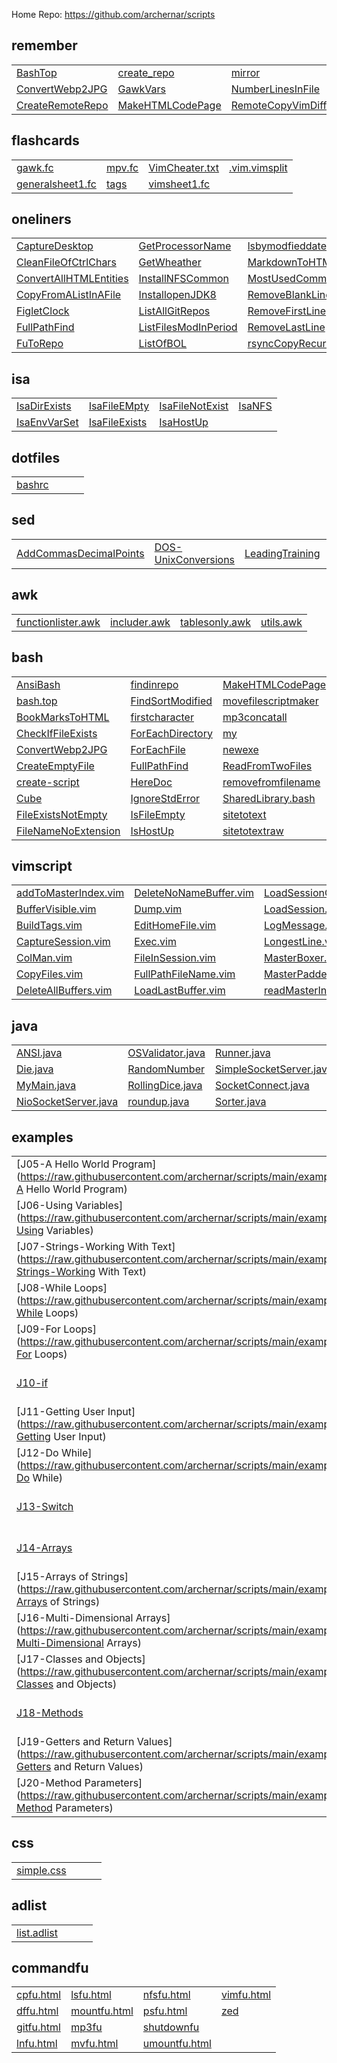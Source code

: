 
Home Repo:   https://github.com/archernar/scripts


## remember

|                                |                                |                                |                                |
| :---------------------------- | :---------------------------- | :---------------------------- | :---------------------------- |
| [BashTop](https://raw.githubusercontent.com/archernar/scripts/main/remember/BashTop) | [create_repo](https://raw.githubusercontent.com/archernar/scripts/main/remember/create_repo) | [mirror](https://raw.githubusercontent.com/archernar/scripts/main/remember/mirror) | [rsyncCopyRecursive](https://raw.githubusercontent.com/archernar/scripts/main/remember/rsyncCopyRecursive) | 
| [ConvertWebp2JPG](https://raw.githubusercontent.com/archernar/scripts/main/remember/ConvertWebp2JPG) | [GawkVars](https://raw.githubusercontent.com/archernar/scripts/main/remember/GawkVars) | [NumberLinesInFile](https://raw.githubusercontent.com/archernar/scripts/main/remember/NumberLinesInFile) | [VimYankPJava](https://raw.githubusercontent.com/archernar/scripts/main/remember/VimYankPJava) | 
| [CreateRemoteRepo](https://raw.githubusercontent.com/archernar/scripts/main/remember/CreateRemoteRepo) | [MakeHTMLCodePage](https://raw.githubusercontent.com/archernar/scripts/main/remember/MakeHTMLCodePage) | [RemoteCopyVimDiff](https://raw.githubusercontent.com/archernar/scripts/main/remember/RemoteCopyVimDiff) | [](https://raw.githubusercontent.com/archernar/scripts/main) | 



## flashcards

|                                |                                |                                |                                |
| :---------------------------- | :---------------------------- | :---------------------------- | :---------------------------- |
| [gawk.fc](https://raw.githubusercontent.com/archernar/scripts/main/flashcards/gawk.fc) | [mpv.fc](https://raw.githubusercontent.com/archernar/scripts/main/flashcards/mpv.fc) | [VimCheater.txt](https://raw.githubusercontent.com/archernar/scripts/main/flashcards/VimCheater.txt) | [.vim.vimsplit](https://raw.githubusercontent.com/archernar/scripts/main/flashcards/.vim.vimsplit) | 
| [generalsheet1.fc](https://raw.githubusercontent.com/archernar/scripts/main/flashcards/generalsheet1.fc) | [tags](https://raw.githubusercontent.com/archernar/scripts/main/flashcards/tags) | [vimsheet1.fc](https://raw.githubusercontent.com/archernar/scripts/main/flashcards/vimsheet1.fc) | [](https://raw.githubusercontent.com/archernar/scripts/main) | 



## oneliners

|                                |                                |                                |                                |
| :---------------------------- | :---------------------------- | :---------------------------- | :---------------------------- |
| [CaptureDesktop](https://raw.githubusercontent.com/archernar/scripts/main/oneliners/CaptureDesktop) | [GetProcessorName](https://raw.githubusercontent.com/archernar/scripts/main/oneliners/GetProcessorName) | [lsbymodfieddate](https://raw.githubusercontent.com/archernar/scripts/main/oneliners/lsbymodfieddate) | [SSHGenerateKey](https://raw.githubusercontent.com/archernar/scripts/main/oneliners/SSHGenerateKey) | 
| [CleanFileOfCtrlChars](https://raw.githubusercontent.com/archernar/scripts/main/oneliners/CleanFileOfCtrlChars) | [GetWheather](https://raw.githubusercontent.com/archernar/scripts/main/oneliners/GetWheather) | [MarkdownToHTML](https://raw.githubusercontent.com/archernar/scripts/main/oneliners/MarkdownToHTML) | [SSHPullFile](https://raw.githubusercontent.com/archernar/scripts/main/oneliners/SSHPullFile) | 
| [ConvertAllHTMLEntities](https://raw.githubusercontent.com/archernar/scripts/main/oneliners/ConvertAllHTMLEntities) | [InstallNFSCommon](https://raw.githubusercontent.com/archernar/scripts/main/oneliners/InstallNFSCommon) | [MostUsedCommands](https://raw.githubusercontent.com/archernar/scripts/main/oneliners/MostUsedCommands) | [SSHPushFile](https://raw.githubusercontent.com/archernar/scripts/main/oneliners/SSHPushFile) | 
| [CopyFromAListInAFile](https://raw.githubusercontent.com/archernar/scripts/main/oneliners/CopyFromAListInAFile) | [InstallopenJDK8](https://raw.githubusercontent.com/archernar/scripts/main/oneliners/InstallopenJDK8) | [RemoveBlankLines](https://raw.githubusercontent.com/archernar/scripts/main/oneliners/RemoveBlankLines) | [SSHRunACommandAndExit](https://raw.githubusercontent.com/archernar/scripts/main/oneliners/SSHRunACommandAndExit) | 
| [FigletClock](https://raw.githubusercontent.com/archernar/scripts/main/oneliners/FigletClock) | [ListAllGitRepos](https://raw.githubusercontent.com/archernar/scripts/main/oneliners/ListAllGitRepos) | [RemoveFirstLine](https://raw.githubusercontent.com/archernar/scripts/main/oneliners/RemoveFirstLine) | [startvimnoargs](https://raw.githubusercontent.com/archernar/scripts/main/oneliners/startvimnoargs) | 
| [FullPathFind](https://raw.githubusercontent.com/archernar/scripts/main/oneliners/FullPathFind) | [ListFilesModInPeriod](https://raw.githubusercontent.com/archernar/scripts/main/oneliners/ListFilesModInPeriod) | [RemoveLastLine](https://raw.githubusercontent.com/archernar/scripts/main/oneliners/RemoveLastLine) | [TopTenProcess](https://raw.githubusercontent.com/archernar/scripts/main/oneliners/TopTenProcess) | 
| [FuToRepo](https://raw.githubusercontent.com/archernar/scripts/main/oneliners/FuToRepo) | [ListOfBOL](https://raw.githubusercontent.com/archernar/scripts/main/oneliners/ListOfBOL) | [rsyncCopyRecursive](https://raw.githubusercontent.com/archernar/scripts/main/oneliners/rsyncCopyRecursive) | [](https://raw.githubusercontent.com/archernar/scripts/main) | 



## isa

|                                |                                |                                |                                |
| :---------------------------- | :---------------------------- | :---------------------------- | :---------------------------- |
| [IsaDirExists](https://raw.githubusercontent.com/archernar/scripts/main/isa/IsaDirExists) | [IsaFileEMpty](https://raw.githubusercontent.com/archernar/scripts/main/isa/IsaFileEMpty) | [IsaFileNotExist](https://raw.githubusercontent.com/archernar/scripts/main/isa/IsaFileNotExist) | [IsaNFS](https://raw.githubusercontent.com/archernar/scripts/main/isa/IsaNFS) | 
| [IsaEnvVarSet](https://raw.githubusercontent.com/archernar/scripts/main/isa/IsaEnvVarSet) | [IsaFileExists](https://raw.githubusercontent.com/archernar/scripts/main/isa/IsaFileExists) | [IsaHostUp](https://raw.githubusercontent.com/archernar/scripts/main/isa/IsaHostUp) | [](https://raw.githubusercontent.com/archernar/scripts/main) | 



## dotfiles

|                                |                                |                                |                                |
| :---------------------------- | :---------------------------- | :---------------------------- | :---------------------------- |
| [bashrc](https://raw.githubusercontent.com/archernar/scripts/main/dotfiles/bashrc) | [](https://raw.githubusercontent.com/archernar/scripts/main) | [](https://raw.githubusercontent.com/archernar/scripts/main) | [](https://raw.githubusercontent.com/archernar/scripts/main) | 



## sed

|                                |                                |                                |                                |
| :---------------------------- | :---------------------------- | :---------------------------- | :---------------------------- |
| [AddCommasDecimalPoints](https://raw.githubusercontent.com/archernar/scripts/main/sed/AddCommasDecimalPoints) | [DOS-UnixConversions](https://raw.githubusercontent.com/archernar/scripts/main/sed/DOS-UnixConversions) | [LeadingTraining](https://raw.githubusercontent.com/archernar/scripts/main/sed/LeadingTraining) | [NumberEachLine](https://raw.githubusercontent.com/archernar/scripts/main/sed/NumberEachLine) | 



## awk

|                                |                                |                                |                                |
| :---------------------------- | :---------------------------- | :---------------------------- | :---------------------------- |
| [functionlister.awk](https://raw.githubusercontent.com/archernar/scripts/main/awk/functionlister.awk) | [includer.awk](https://raw.githubusercontent.com/archernar/scripts/main/awk/includer.awk) | [tablesonly.awk](https://raw.githubusercontent.com/archernar/scripts/main/awk/tablesonly.awk) | [utils.awk](https://raw.githubusercontent.com/archernar/scripts/main/awk/utils.awk) | 



## bash

|                                |                                |                                |                                |
| :---------------------------- | :---------------------------- | :---------------------------- | :---------------------------- |
| [AnsiBash](https://raw.githubusercontent.com/archernar/scripts/main/bash/AnsiBash) | [findinrepo](https://raw.githubusercontent.com/archernar/scripts/main/bash/findinrepo) | [MakeHTMLCodePage](https://raw.githubusercontent.com/archernar/scripts/main/bash/MakeHTMLCodePage) | [slapfilename](https://raw.githubusercontent.com/archernar/scripts/main/bash/slapfilename) | 
| [bash.top](https://raw.githubusercontent.com/archernar/scripts/main/bash/bash.top) | [FindSortModified](https://raw.githubusercontent.com/archernar/scripts/main/bash/FindSortModified) | [movefilescriptmaker](https://raw.githubusercontent.com/archernar/scripts/main/bash/movefilescriptmaker) | [tagit](https://raw.githubusercontent.com/archernar/scripts/main/bash/tagit) | 
| [BookMarksToHTML](https://raw.githubusercontent.com/archernar/scripts/main/bash/BookMarksToHTML) | [firstcharacter](https://raw.githubusercontent.com/archernar/scripts/main/bash/firstcharacter) | [mp3concatall](https://raw.githubusercontent.com/archernar/scripts/main/bash/mp3concatall) | [tagman](https://raw.githubusercontent.com/archernar/scripts/main/bash/tagman) | 
| [CheckIfFileExists](https://raw.githubusercontent.com/archernar/scripts/main/bash/CheckIfFileExists) | [ForEachDirectory](https://raw.githubusercontent.com/archernar/scripts/main/bash/ForEachDirectory) | [my](https://raw.githubusercontent.com/archernar/scripts/main/bash/my) | [tags](https://raw.githubusercontent.com/archernar/scripts/main/bash/tags) | 
| [ConvertWebp2JPG](https://raw.githubusercontent.com/archernar/scripts/main/bash/ConvertWebp2JPG) | [ForEachFile](https://raw.githubusercontent.com/archernar/scripts/main/bash/ForEachFile) | [newexe](https://raw.githubusercontent.com/archernar/scripts/main/bash/newexe) | [UpperToLowerCase](https://raw.githubusercontent.com/archernar/scripts/main/bash/UpperToLowerCase) | 
| [CreateEmptyFile](https://raw.githubusercontent.com/archernar/scripts/main/bash/CreateEmptyFile) | [FullPathFind](https://raw.githubusercontent.com/archernar/scripts/main/bash/FullPathFind) | [ReadFromTwoFiles](https://raw.githubusercontent.com/archernar/scripts/main/bash/ReadFromTwoFiles) | [UsageTemplate](https://raw.githubusercontent.com/archernar/scripts/main/bash/UsageTemplate) | 
| [create-script](https://raw.githubusercontent.com/archernar/scripts/main/bash/create-script) | [HereDoc](https://raw.githubusercontent.com/archernar/scripts/main/bash/HereDoc) | [removefromfilename](https://raw.githubusercontent.com/archernar/scripts/main/bash/removefromfilename) | [.vim.vimsplit](https://raw.githubusercontent.com/archernar/scripts/main/bash/.vim.vimsplit) | 
| [Cube](https://raw.githubusercontent.com/archernar/scripts/main/bash/Cube) | [IgnoreStdError](https://raw.githubusercontent.com/archernar/scripts/main/bash/IgnoreStdError) | [SharedLibrary.bash](https://raw.githubusercontent.com/archernar/scripts/main/bash/SharedLibrary.bash) | [](https://raw.githubusercontent.com/archernar/scripts/main) | 
| [FileExistsNotEmpty](https://raw.githubusercontent.com/archernar/scripts/main/bash/FileExistsNotEmpty) | [IsFileEmpty](https://raw.githubusercontent.com/archernar/scripts/main/bash/IsFileEmpty) | [sitetotext](https://raw.githubusercontent.com/archernar/scripts/main/bash/sitetotext) | [](https://raw.githubusercontent.com/archernar/scripts/main) | 
| [FileNameNoExtension](https://raw.githubusercontent.com/archernar/scripts/main/bash/FileNameNoExtension) | [IsHostUp](https://raw.githubusercontent.com/archernar/scripts/main/bash/IsHostUp) | [sitetotextraw](https://raw.githubusercontent.com/archernar/scripts/main/bash/sitetotextraw) | [](https://raw.githubusercontent.com/archernar/scripts/main) | 



## vimscript

|                                |                                |                                |                                |
| :---------------------------- | :---------------------------- | :---------------------------- | :---------------------------- |
| [addToMasterIndex.vim](https://raw.githubusercontent.com/archernar/scripts/main/vimscript/addToMasterIndex.vim) | [DeleteNoNameBuffer.vim](https://raw.githubusercontent.com/archernar/scripts/main/vimscript/DeleteNoNameBuffer.vim) | [LoadSessionGlobal.vim](https://raw.githubusercontent.com/archernar/scripts/main/vimscript/LoadSessionGlobal.vim) | [RemoteCopyVimDiff](https://raw.githubusercontent.com/archernar/scripts/main/vimscript/RemoteCopyVimDiff) | 
| [BufferVisible.vim](https://raw.githubusercontent.com/archernar/scripts/main/vimscript/BufferVisible.vim) | [Dump.vim](https://raw.githubusercontent.com/archernar/scripts/main/vimscript/Dump.vim) | [LoadSession.vim](https://raw.githubusercontent.com/archernar/scripts/main/vimscript/LoadSession.vim) | [ReSetSession.vim](https://raw.githubusercontent.com/archernar/scripts/main/vimscript/ReSetSession.vim) | 
| [BuildTags.vim](https://raw.githubusercontent.com/archernar/scripts/main/vimscript/BuildTags.vim) | [EditHomeFile.vim](https://raw.githubusercontent.com/archernar/scripts/main/vimscript/EditHomeFile.vim) | [LogMessage.vim](https://raw.githubusercontent.com/archernar/scripts/main/vimscript/LogMessage.vim) | [SetSession.vim](https://raw.githubusercontent.com/archernar/scripts/main/vimscript/SetSession.vim) | 
| [CaptureSession.vim](https://raw.githubusercontent.com/archernar/scripts/main/vimscript/CaptureSession.vim) | [Exec.vim](https://raw.githubusercontent.com/archernar/scripts/main/vimscript/Exec.vim) | [LongestLine.vim](https://raw.githubusercontent.com/archernar/scripts/main/vimscript/LongestLine.vim) | [ShowSession.vim](https://raw.githubusercontent.com/archernar/scripts/main/vimscript/ShowSession.vim) | 
| [ColMan.vim](https://raw.githubusercontent.com/archernar/scripts/main/vimscript/ColMan.vim) | [FileInSession.vim](https://raw.githubusercontent.com/archernar/scripts/main/vimscript/FileInSession.vim) | [MasterBoxer.vim](https://raw.githubusercontent.com/archernar/scripts/main/vimscript/MasterBoxer.vim) | [TabCount.vim](https://raw.githubusercontent.com/archernar/scripts/main/vimscript/TabCount.vim) | 
| [CopyFiles.vim](https://raw.githubusercontent.com/archernar/scripts/main/vimscript/CopyFiles.vim) | [FullPathFileName.vim](https://raw.githubusercontent.com/archernar/scripts/main/vimscript/FullPathFileName.vim) | [MasterPadder.vim](https://raw.githubusercontent.com/archernar/scripts/main/vimscript/MasterPadder.vim) | [WindowExists.vim](https://raw.githubusercontent.com/archernar/scripts/main/vimscript/WindowExists.vim) | 
| [DeleteAllBuffers.vim](https://raw.githubusercontent.com/archernar/scripts/main/vimscript/DeleteAllBuffers.vim) | [LoadLastBuffer.vim](https://raw.githubusercontent.com/archernar/scripts/main/vimscript/LoadLastBuffer.vim) | [readMasterIndex.vim](https://raw.githubusercontent.com/archernar/scripts/main/vimscript/readMasterIndex.vim) | [writeMasterIndex.vim](https://raw.githubusercontent.com/archernar/scripts/main/vimscript/writeMasterIndex.vim) | 



## java

|                                |                                |                                |                                |
| :---------------------------- | :---------------------------- | :---------------------------- | :---------------------------- |
| [ANSI.java](https://raw.githubusercontent.com/archernar/scripts/main/java/ANSI.java) | [OSValidator.java](https://raw.githubusercontent.com/archernar/scripts/main/java/OSValidator.java) | [Runner.java](https://raw.githubusercontent.com/archernar/scripts/main/java/Runner.java) | [Sys.java](https://raw.githubusercontent.com/archernar/scripts/main/java/Sys.java) | 
| [Die.java](https://raw.githubusercontent.com/archernar/scripts/main/java/Die.java) | [RandomNumber](https://raw.githubusercontent.com/archernar/scripts/main/java/RandomNumber) | [SimpleSocketServer.java](https://raw.githubusercontent.com/archernar/scripts/main/java/SimpleSocketServer.java) | [TimeStamps](https://raw.githubusercontent.com/archernar/scripts/main/java/TimeStamps) | 
| [MyMain.java](https://raw.githubusercontent.com/archernar/scripts/main/java/MyMain.java) | [RollingDice.java](https://raw.githubusercontent.com/archernar/scripts/main/java/RollingDice.java) | [SocketConnect.java](https://raw.githubusercontent.com/archernar/scripts/main/java/SocketConnect.java) | [](https://raw.githubusercontent.com/archernar/scripts/main) | 
| [NioSocketServer.java](https://raw.githubusercontent.com/archernar/scripts/main/java/NioSocketServer.java) | [roundup.java](https://raw.githubusercontent.com/archernar/scripts/main/java/roundup.java) | [Sorter.java](https://raw.githubusercontent.com/archernar/scripts/main/java/Sorter.java) | [](https://raw.githubusercontent.com/archernar/scripts/main) | 



## examples

|                                |                                |                                |                                |
| :---------------------------- | :---------------------------- | :---------------------------- | :---------------------------- |
| [J05-A Hello World Program](https://raw.githubusercontent.com/archernar/scripts/main/examples/J05-A Hello World Program) | [J22-Constructors](https://raw.githubusercontent.com/archernar/scripts/main/examples/J22-Constructors) | [J38b-Handling exceptions](https://raw.githubusercontent.com/archernar/scripts/main/examples/J38b-Handling exceptions) | [J52-Linked Lists](https://raw.githubusercontent.com/archernar/scripts/main/examples/J52-Linked Lists) | 
| [J06-Using Variables](https://raw.githubusercontent.com/archernar/scripts/main/examples/J06-Using Variables) | [J23-Static (and Final)](https://raw.githubusercontent.com/archernar/scripts/main/examples/J23-Static (and Final)) | [J38c-Handling exceptions](https://raw.githubusercontent.com/archernar/scripts/main/examples/J38c-Handling exceptions) | [J53-HashMaps-Retrieving Objects via a Key](https://raw.githubusercontent.com/archernar/scripts/main/examples/J53-HashMaps-Retrieving Objects via a Key) | 
| [J07-Strings-Working With Text](https://raw.githubusercontent.com/archernar/scripts/main/examples/J07-Strings-Working With Text) | [J24-StringBuilder and String Formatting](https://raw.githubusercontent.com/archernar/scripts/main/examples/J24-StringBuilder and String Formatting) | [J39-Multiple Exceptions](https://raw.githubusercontent.com/archernar/scripts/main/examples/J39-Multiple Exceptions) | [J54-Sorted Maps](https://raw.githubusercontent.com/archernar/scripts/main/examples/J54-Sorted Maps) | 
| [J08-While Loops](https://raw.githubusercontent.com/archernar/scripts/main/examples/J08-While Loops) | [J25-The toString Method](https://raw.githubusercontent.com/archernar/scripts/main/examples/J25-The toString Method) | [J40-Runtime vs. checked Exceptions](https://raw.githubusercontent.com/archernar/scripts/main/examples/J40-Runtime vs. checked Exceptions) | [J55-Sets](https://raw.githubusercontent.com/archernar/scripts/main/examples/J55-Sets) | 
| [J09-For Loops](https://raw.githubusercontent.com/archernar/scripts/main/examples/J09-For Loops) | [J26-Inheritance](https://raw.githubusercontent.com/archernar/scripts/main/examples/J26-Inheritance) | [J41-Abstract Classes](https://raw.githubusercontent.com/archernar/scripts/main/examples/J41-Abstract Classes) | [J56-Objects Sets Keys Maps](https://raw.githubusercontent.com/archernar/scripts/main/examples/J56-Objects Sets Keys Maps) | 
| [J10-if](https://raw.githubusercontent.com/archernar/scripts/main/examples/J10-if) | [J28-Interfaces](https://raw.githubusercontent.com/archernar/scripts/main/examples/J28-Interfaces) | [J42-Reading Files With File Reader](https://raw.githubusercontent.com/archernar/scripts/main/examples/J42-Reading Files With File Reader) | [J57-Sorting](https://raw.githubusercontent.com/archernar/scripts/main/examples/J57-Sorting) | 
| [J11-Getting User Input](https://raw.githubusercontent.com/archernar/scripts/main/examples/J11-Getting User Input) | [J29-Public,Private,Protected](https://raw.githubusercontent.com/archernar/scripts/main/examples/J29-Public,Private,Protected) | [J43a-Try](https://raw.githubusercontent.com/archernar/scripts/main/examples/J43a-Try) | [J57-Sorting Lists](https://raw.githubusercontent.com/archernar/scripts/main/examples/J57-Sorting Lists) | 
| [J12-Do While](https://raw.githubusercontent.com/archernar/scripts/main/examples/J12-Do While) | [J30-Polymorphism](https://raw.githubusercontent.com/archernar/scripts/main/examples/J30-Polymorphism) | [J43b-Try With Resources](https://raw.githubusercontent.com/archernar/scripts/main/examples/J43b-Try With Resources) | [J58-Natural Ordering](https://raw.githubusercontent.com/archernar/scripts/main/examples/J58-Natural Ordering) | 
| [J13-Switch](https://raw.githubusercontent.com/archernar/scripts/main/examples/J13-Switch) | [J31-Encapsulation and the API Docs](https://raw.githubusercontent.com/archernar/scripts/main/examples/J31-Encapsulation and the API Docs) | [J44-Creating and Writing Text Files](https://raw.githubusercontent.com/archernar/scripts/main/examples/J44-Creating and Writing Text Files) | [J59-Queues](https://raw.githubusercontent.com/archernar/scripts/main/examples/J59-Queues) | 
| [J14-Arrays](https://raw.githubusercontent.com/archernar/scripts/main/examples/J14-Arrays) | [J32-Casting Numerical Values](https://raw.githubusercontent.com/archernar/scripts/main/examples/J32-Casting Numerical Values) | [J45-The equals() Method](https://raw.githubusercontent.com/archernar/scripts/main/examples/J45-The equals() Method) | [J60-Using Iterators](https://raw.githubusercontent.com/archernar/scripts/main/examples/J60-Using Iterators) | 
| [J15-Arrays of Strings](https://raw.githubusercontent.com/archernar/scripts/main/examples/J15-Arrays of Strings) | [J33-Upcasting and Downcasting](https://raw.githubusercontent.com/archernar/scripts/main/examples/J33-Upcasting and Downcasting) | [J46-Inner Classes](https://raw.githubusercontent.com/archernar/scripts/main/examples/J46-Inner Classes) | [J61-Implementing Iterable](https://raw.githubusercontent.com/archernar/scripts/main/examples/J61-Implementing Iterable) | 
| [J16-Multi-Dimensional Arrays](https://raw.githubusercontent.com/archernar/scripts/main/examples/J16-Multi-Dimensional Arrays) | [J34-Using Generics](https://raw.githubusercontent.com/archernar/scripts/main/examples/J34-Using Generics) | [J47-Enum Types-Basic and Advanced Usage](https://raw.githubusercontent.com/archernar/scripts/main/examples/J47-Enum Types-Basic and Advanced Usage) | [J62-Deciding Which Collections to use](https://raw.githubusercontent.com/archernar/scripts/main/examples/J62-Deciding Which Collections to use) | 
| [J17-Classes and Objects](https://raw.githubusercontent.com/archernar/scripts/main/examples/J17-Classes and Objects) | [J35-Generics and Wildcards](https://raw.githubusercontent.com/archernar/scripts/main/examples/J35-Generics and Wildcards) | [J48-Recursion](https://raw.githubusercontent.com/archernar/scripts/main/examples/J48-Recursion) | [J63-Complex Data Structures](https://raw.githubusercontent.com/archernar/scripts/main/examples/J63-Complex Data Structures) | 
| [J18-Methods](https://raw.githubusercontent.com/archernar/scripts/main/examples/J18-Methods) | [J36-Anonymous Classes](https://raw.githubusercontent.com/archernar/scripts/main/examples/J36-Anonymous Classes) | [J49-Serialization-Saving Objects to Files](https://raw.githubusercontent.com/archernar/scripts/main/examples/J49-Serialization-Saving Objects to Files) | [J64a-Create File](https://raw.githubusercontent.com/archernar/scripts/main/examples/J64a-Create File) | 
| [J19-Getters and Return Values](https://raw.githubusercontent.com/archernar/scripts/main/examples/J19-Getters and Return Values) | [J37-Reading Files using Scanner](https://raw.githubusercontent.com/archernar/scripts/main/examples/J37-Reading Files using Scanner) | [J50-Serializing Arrays](https://raw.githubusercontent.com/archernar/scripts/main/examples/J50-Serializing Arrays) | [J64c-Rename File](https://raw.githubusercontent.com/archernar/scripts/main/examples/J64c-Rename File) | 
| [J20-Method Parameters](https://raw.githubusercontent.com/archernar/scripts/main/examples/J20-Method Parameters) | [J38a-Handling exceptions](https://raw.githubusercontent.com/archernar/scripts/main/examples/J38a-Handling exceptions) | [J51-ArrayList-Arrays the Easy Way](https://raw.githubusercontent.com/archernar/scripts/main/examples/J51-ArrayList-Arrays the Easy Way) | [](https://raw.githubusercontent.com/archernar/scripts/main) | 



## css

|                                |                                |                                |                                |
| :---------------------------- | :---------------------------- | :---------------------------- | :---------------------------- |
| [simple.css](https://raw.githubusercontent.com/archernar/scripts/main/css/simple.css) | [](https://raw.githubusercontent.com/archernar/scripts/main) | [](https://raw.githubusercontent.com/archernar/scripts/main) | [](https://raw.githubusercontent.com/archernar/scripts/main) | 



## adlist

|                                |                                |                                |                                |
| :---------------------------- | :---------------------------- | :---------------------------- | :---------------------------- |
| [list.adlist](https://raw.githubusercontent.com/archernar/scripts/main/adlist/list.adlist) | [](https://raw.githubusercontent.com/archernar/scripts/main) | [](https://raw.githubusercontent.com/archernar/scripts/main) | [](https://raw.githubusercontent.com/archernar/scripts/main) | 



## commandfu

|                                |                                |                                |                                |
| :---------------------------- | :---------------------------- | :---------------------------- | :---------------------------- |
| [cpfu.html](https://raw.githubusercontent.com/archernar/scripts/main/commandfu/cpfu.html) | [lsfu.html](https://raw.githubusercontent.com/archernar/scripts/main/commandfu/lsfu.html) | [nfsfu.html](https://raw.githubusercontent.com/archernar/scripts/main/commandfu/nfsfu.html) | [vimfu.html](https://raw.githubusercontent.com/archernar/scripts/main/commandfu/vimfu.html) | 
| [dffu.html](https://raw.githubusercontent.com/archernar/scripts/main/commandfu/dffu.html) | [mountfu.html](https://raw.githubusercontent.com/archernar/scripts/main/commandfu/mountfu.html) | [psfu.html](https://raw.githubusercontent.com/archernar/scripts/main/commandfu/psfu.html) | [zed](https://raw.githubusercontent.com/archernar/scripts/main/commandfu/zed) | 
| [gitfu.html](https://raw.githubusercontent.com/archernar/scripts/main/commandfu/gitfu.html) | [mp3fu](https://raw.githubusercontent.com/archernar/scripts/main/commandfu/mp3fu) | [shutdownfu](https://raw.githubusercontent.com/archernar/scripts/main/commandfu/shutdownfu) | [](https://raw.githubusercontent.com/archernar/scripts/main) | 
| [lnfu.html](https://raw.githubusercontent.com/archernar/scripts/main/commandfu/lnfu.html) | [mvfu.html](https://raw.githubusercontent.com/archernar/scripts/main/commandfu/mvfu.html) | [umountfu.html](https://raw.githubusercontent.com/archernar/scripts/main/commandfu/umountfu.html) | [](https://raw.githubusercontent.com/archernar/scripts/main) | 


